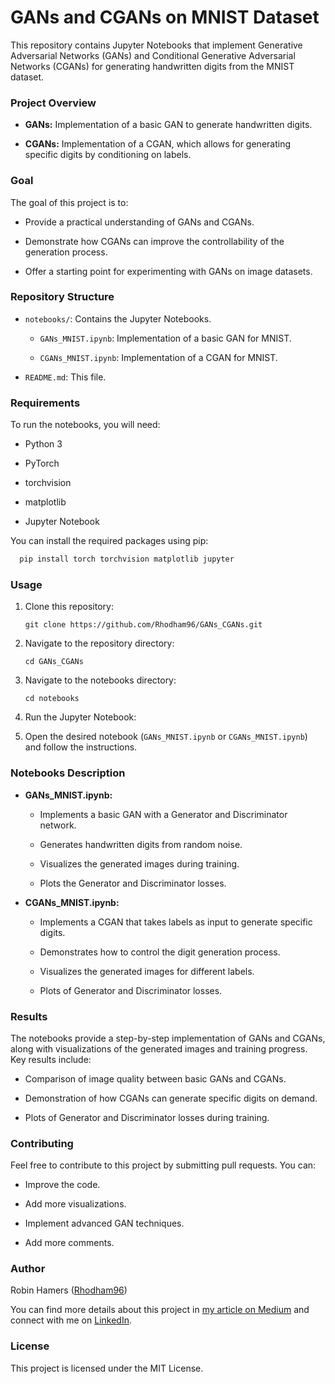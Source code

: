 # GANs and CGANs on MNIST Dataset

This repository contains Jupyter Notebooks that implement Generative Adversarial Networks (GANs) and Conditional Generative Adversarial Networks (CGANs) for generating handwritten digits from the MNIST dataset.

### Project Overview

* **GANs:** Implementation of a basic GAN to generate handwritten digits.

* **CGANs:** Implementation of a CGAN, which allows for generating specific digits by conditioning on labels.

### Goal

The goal of this project is to:

* Provide a practical understanding of GANs and CGANs.

* Demonstrate how CGANs can improve the controllability of the generation process.

* Offer a starting point for experimenting with GANs on image datasets.

### Repository Structure

* `notebooks/`: Contains the Jupyter Notebooks.

    * `GANs_MNIST.ipynb`: Implementation of a basic GAN for MNIST.

    * `CGANs_MNIST.ipynb`: Implementation of a CGAN for MNIST.

* `README.md`: This file.

### Requirements

To run the notebooks, you will need:

* Python 3

* PyTorch

* torchvision

* matplotlib

* Jupyter Notebook

You can install the required packages using pip:
```python
  pip install torch torchvision matplotlib jupyter
```

### Usage

1.  Clone this repository:

    ```
    git clone https://github.com/Rhodham96/GANs_CGANs.git
    ```

2.  Navigate to the repository directory:

    ```
    cd GANs_CGANs
    ```

3.  Navigate to the notebooks directory:

    ```
    cd notebooks
    ```

4.  Run the Jupyter Notebook:


5.  Open the desired notebook (`GANs_MNIST.ipynb` or `CGANs_MNIST.ipynb`) and follow the instructions.

### Notebooks Description

* **GANs\_MNIST.ipynb:**

    * Implements a basic GAN with a Generator and Discriminator network.

    * Generates handwritten digits from random noise.

    * Visualizes the generated images during training.

    * Plots the Generator and Discriminator losses.

* **CGANs\_MNIST.ipynb:**

    * Implements a CGAN that takes labels as input to generate specific digits.

    * Demonstrates how to control the digit generation process.

    * Visualizes the generated images for different labels.

    * Plots of Generator and Discriminator losses.

### Results

The notebooks provide a step-by-step implementation of GANs and CGANs, along with visualizations of the generated images and training progress. Key results include:

* Comparison of image quality between basic GANs and CGANs.

* Demonstration of how CGANs can generate specific digits on demand.

* Plots of Generator and Discriminator losses during training.

### Contributing

Feel free to contribute to this project by submitting pull requests. You can:

* Improve the code.

* Add more visualizations.

* Implement advanced GAN techniques.

* Add more comments.

### Author

Robin Hamers ([Rhodham96](https://github.com/Rhodham96))

You can find more details about this project in [my article on Medium](https://medium.com/@robin.hamers) and connect with me on [LinkedIn](https://www.linkedin.com/in/robin-hamers/).

### License

This project is licensed under the MIT License.
